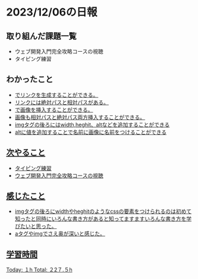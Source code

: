 # 2023/12/06の日報
## 取り組んだ課題一覧
* ウェブ開発入門完全攻略コースの視聴
* タイピング練習
## わかったこと
* <a href="">でリンクを生成することができる。
* リンクには絶対パスと相対パスがある。
* <img src="">で画像を挿入することができる。
* 画像も相対パスと絶対パス両方挿入することができる。
* imgタグの後ろにはwidth,heghit、altなどを追加することができる
* altに値を追加することで名前に画像に名前をつけることができる
## 次やること
*  タイピング練習
*  ウェブ開発入門完全攻略コースの視聴
## 感じたこと
* imgタグの後ろにwidthやheghitのようなcssの要素をつけられるのは初めて知ったと同時にいろんな書き方があると知ってますますいろんな書き方を学びたいと思った。
* aタグやimgでさえ奥が深いと感じた。
## 学習時間
Today: １h
Total: ２2７.５h
